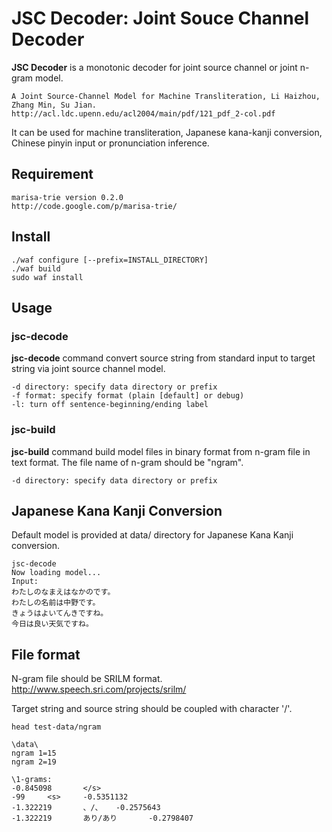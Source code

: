 JSC Decoder: Joint Souce Channel Decoder
===

**JSC Decoder** is a monotonic decoder for joint source channel or joint n-gram model.

    A Joint Source-Channel Model for Machine Transliteration, Li Haizhou, Zhang Min, Su Jian.
    http://acl.ldc.upenn.edu/acl2004/main/pdf/121_pdf_2-col.pdf

It can be used for machine transliteration, Japanese kana-kanji conversion, Chinese pinyin input or pronunciation inference.

Requirement
---

    marisa-trie version 0.2.0
    http://code.google.com/p/marisa-trie/

Install
---

    ./waf configure [--prefix=INSTALL_DIRECTORY]
    ./waf build
    sudo waf install

Usage
---

### jsc-decode

**jsc-decode** command convert source string from standard input to target string via joint source channel model.

    -d directory: specify data directory or prefix
    -f format: specify format (plain [default] or debug)
    -l: turn off sentence-beginning/ending label

### jsc-build

**jsc-build** command build model files in binary format from n-gram file in text format. The file name of n-gram should be "ngram".

    -d directory: specify data directory or prefix


Japanese Kana Kanji Conversion
--

Default model is provided at data/ directory for Japanese Kana Kanji conversion.

    jsc-decode
    Now loading model...
    Input:
    わたしのなまえはなかのです。
    わたしの名前は中野です。
    きょうはよいてんきですね。
    今日は良い天気ですね。

File format
---

N-gram file should be SRILM format.
http://www.speech.sri.com/projects/srilm/

Target string and source string should be coupled with character '/'.

    head test-data/ngram

    \data\
    ngram 1=15
    ngram 2=19

    \1-grams:
    -0.845098       </s>
    -99     <s>     -0.5351132
    -1.322219       、/、   -0.2575643
    -1.322219       あり/あり       -0.2798407

